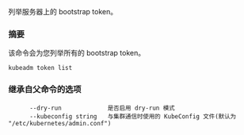 
列举服务器上的 bootstrap token。


### 摘要




该命令会为您列举所有的 bootstrap token。


```
kubeadm token list
```


### 继承自父命令的选项

```
      --dry-run             是否启用 dry-run 模式
      --kubeconfig string   与集群通信时使用的 KubeConfig 文件(默认为 "/etc/kubernetes/admin.conf")
```

